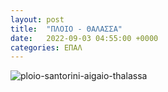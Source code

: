 ```yaml
---
layout: post
title:  "ΠΛΟΙΟ - ΘΑΛΑΣΣΑ"
date:   2022-09-03 04:55:00 +0000
categories: ΕΠΑΛ
---
```

![ploio-santorini-aigaio-thalassa](https://user-images.githubusercontent.com/103204779/188275571-7c52f39d-5880-4432-a37d-b10b40cc3e96.jpg)
